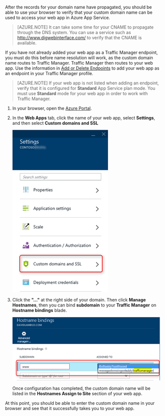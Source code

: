 After the records for your domain name have propagated, you should be able to use your browser to verify that your custom domain name can be used to access your web app in Azure App Service.

> [AZURE.NOTE] It can take some time for your CNAME to propagate through the DNS system. You can use a service such as <a href="http://www.digwebinterface.com/">http://www.digwebinterface.com/</a> to verify that the CNAME is available.

If you have not already added your web app as a Traffic Manager endpoint, you must do this before name resolution will work, as the custom domain name routes to Traffic Manager. Traffic Manager then routes to your web app. Use the information in [Add or Delete Endpoints](http://msdn.microsoft.com/library/windowsazure/hh744839.aspx) to add your web app as an endpoint in your Traffic Manager profile.

> [AZURE.NOTE] If your web app is not listed when adding an endpoint, verify that it is configured for **Standard** App Service plan mode. You must use **Standard** mode for your web app in order to work with Traffic Manager.

1. In your browser, open the [Azure Portal](https://portal.azure.com).

2. In the **Web Apps** tab, click the name of your web app, select **Settings**, and then select **Custom domains and SSL**

	![](./media/custom-dns-web-site/dncmntask-cname-6.png)

3. Click the **"..."** at the right side of your domain. Then click **Manage Hostnames**, then you can bind **subdomain** to your **Traffic Manager** on **Hostname bindings** blade.

	![](./media/custom-dns-web-site/dncmntask-cname-tamdomains-1.png)

	Once configuration has completed, the custom domain name will be listed in the **Hostnames Assign to Site** section of your web app.

At this point, you should be able to enter the custom domain name in your browser and see that it successfully takes you to your web app.
